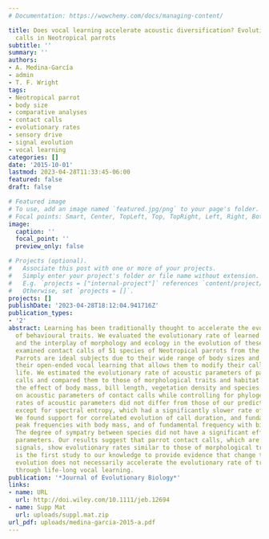 ```yaml
---
# Documentation: https://wowchemy.com/docs/managing-content/

title: Does vocal learning accelerate acoustic diversification? Evolution of contact
  calls in Neotropical parrots
subtitle: ''
summary: ''
authors:
- A. Medina-García
- admin
- T. F. Wright
tags:
- Neotropical parrot
- body size
- comparative analyses
- contact calls
- evolutionary rates
- sensory drive
- signal evolution
- vocal learning
categories: []
date: '2015-10-01'
lastmod: 2023-04-28T11:33:45-06:00
featured: false
draft: false

# Featured image
# To use, add an image named `featured.jpg/png` to your page's folder.
# Focal points: Smart, Center, TopLeft, Top, TopRight, Left, Right, BottomLeft, Bottom, BottomRight.
image:
  caption: ''
  focal_point: ''
  preview_only: false

# Projects (optional).
#   Associate this post with one or more of your projects.
#   Simply enter your project's folder or file name without extension.
#   E.g. `projects = ["internal-project"]` references `content/project/deep-learning/index.md`.
#   Otherwise, set `projects = []`.
projects: []
publishDate: '2023-04-28T18:12:04.941716Z'
publication_types:
- '2'
abstract: Learning has been traditionally thought to accelerate the evolutionary change
  of behavioural traits. We evaluated the evolutionary rate of learned vocalizations
  and the interplay of morphology and ecology in the evolution of these signals. We
  examined contact calls of 51 species of Neotropical parrots from the tribe Arini.
  Parrots are ideal subjects due to their wide range of body sizes and habitats, and
  their open-ended vocal learning that allows them to modify their calls throughout
  life. We estimated the evolutionary rate of acoustic parameters of parrot contact
  calls and compared them to those of morphological traits and habitat. We also evaluated
  the effect of body mass, bill length, vegetation density and species interactions
  on acoustic parameters of contact calls while controlling for phylogeny. Evolutionary
  rates of acoustic parameters did not differ from those of our predictor variables
  except for spectral entropy, which had a significantly slower rate of evolution.
  We found support for correlated evolution of call duration, and fundamental and
  peak frequencies with body mass, and of fundamental frequency with bill length.
  The degree of sympatry between species did not have a significant effect on acoustic
  parameters. Our results suggest that parrot contact calls, which are learned acoustic
  signals, show evolutionary rates similar to those of morphological traits. This
  is the first study to our knowledge to provide evidence that change through cultural
  evolution does not necessarily accelerate the evolutionary rate of traits acquired
  through life-long vocal learning.
publication: '*Journal of Evolutionary Biology*'
links:
- name: URL
  url: http://doi.wiley.com/10.1111/jeb.12694
- name: Supp Mat
  url: uploads/suppl.mat.zip
url_pdf: uploads/medina-garcia-2015-a.pdf
---
```

